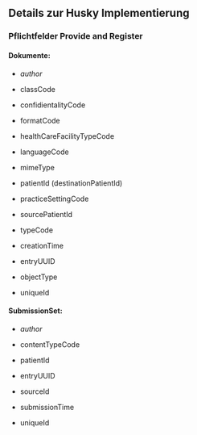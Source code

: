 ## Details zur Husky Implementierung

### Pflichtfelder Provide and Register  

#### Dokumente:

- *author*
- classCode
- confidientalityCode
- formatCode
- healthCareFacilityTypeCode
- languageCode
- mimeType
- patientId (destinationPatientId)
- practiceSettingCode
- sourcePatientId
- typeCode

- creationTime
- entryUUID
- objectType
- uniqueId

#### SubmissionSet:

- *author*
- contentTypeCode
- patientId

- entryUUID
- sourceId
- submissionTime
- uniqueId
